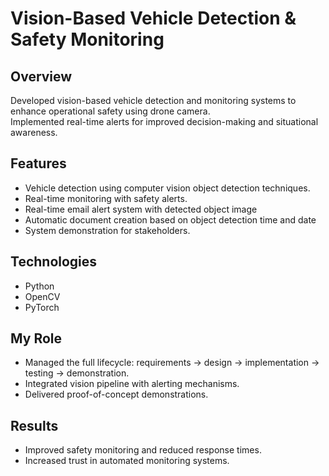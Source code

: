# Vision-Based Vehicle Detection & Safety Monitoring

## Overview
Developed vision-based vehicle detection and monitoring systems to enhance operational safety using drone camera.  
Implemented real-time alerts for improved decision-making and situational awareness.

## Features
- Vehicle detection using computer vision object detection techniques.  
- Real-time monitoring with safety alerts.
- Real-time email alert system with detected object image
- Automatic document creation based on object detection time and date
- System demonstration for stakeholders.  

## Technologies
- Python  
- OpenCV  
- PyTorch 

## My Role
- Managed the full lifecycle: requirements → design → implementation → testing → demonstration.  
- Integrated vision pipeline with alerting mechanisms.  
- Delivered proof-of-concept demonstrations.  

## Results
- Improved safety monitoring and reduced response times.  
- Increased trust in automated monitoring systems.  
